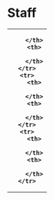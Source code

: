 # Staff


<table>
    <tr>
        <th>
            
        </th>
        <th>
            
        </th>
    </tr>
    <tr>
        <th>
            
        </th>
        <th>
            
        </th>
    </tr>
    <tr>
        <th>
            
        </th>
        <th>
            
        </th>
    </tr>
</table>
